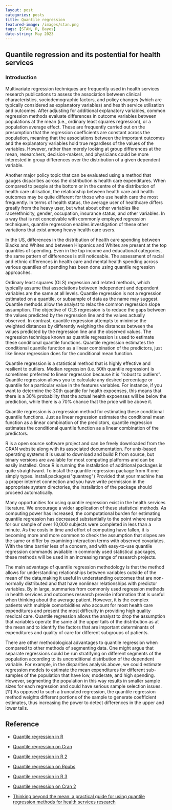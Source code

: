 ```yaml
---
layout: post
categories: posts
title: Quantile regression
featured-image: /images/stan.png
tags: [STAN, R, Bayes]
date-string: May 2023
---
```

## Quantile regression and its postential for health services

### Introduction

Multivariate regression techniques are frequently used in health services research publications to assess the association between clinical characteristics, sociodemographic factors, and policy changes (which are typically considered as explanatory variables) and health service utilisation and outcomes. After adjusting for additional explanatory variables, common regression methods evaluate differences in outcome variables between populations at the mean (i.e., ordinary least squares regression), or a population average effect. These are frequently carried out on the presumption that the regression coefficients are constant across the population, meaning that the associations between the important outcomes and the explanatory variables hold true regardless of the values of the variables. However, rather than merely looking at group differences at the mean, researchers, decision-makers, and physicians could be more interested in group differences over the distribution of a given dependent variable.

Another major policy topic that can be evaluated using a method that gauges disparities across the distribution is health care expenditures. When compared to people at the bottom or in the centre of the distribution of health care utilisation, the relationship between health care and health outcomes may be quite different for those who use health care the most frequently.  In terms of health status, the average user of healthcare differs greatly from the heavy user, but what about other variables like race/ethnicity, gender, occupation, insurance status, and other variables. In a way that is not conceivable with commonly employed regression techniques, quantile regression enables investigation of these other variations that exist among heavy health care users.

In the US, differences in the distribution of health care spending between Blacks and Whites and between Hispanics and Whites are present at the top quantiles of spending. Even in the top income and educational categories, the same pattern of differences is still noticeable. The assessment of racial and ethnic differences in health care and mental health spending across various quantiles of spending has been done using quantile regression approaches. 

Ordinary least squares (OLS) regression and related methods, which typically assume that associations between independent and dependent variables are the same at all levels. Quantile regression is not a regression estimated on a quantile, or subsample of data as the name may suggest. Quantile methods allow the analyst to relax the common regression slope assumption. The objective of OLS regression is to reduce the gaps between the values predicted by the regression line and the values actually observed. In contrast, quantile regression attempts to minimise the weighted distances by differently weighing the distances between the values predicted by the regression line and the observed values. The regression technique known as quantile regression is used to estimate these conditional quantile functions. Quantile regression estimates the conditional quantile function as a linear combination of the predictors, just like linear regression does for the conditional mean function.

Quantile regression is a statistical method that is highly effective and resilient to outliers. Median regression (i.e. 50th quantile regression) is sometimes preferred to linear regression because it is “robust to outliers”. Quantile regression allows you to calculate any desired percentage or quantile for a particular value in the features variables. For instance, if you want to determine the 30th quantile for health expoenses, this means that there is a 30% probability that the actual health expoenses will be below the prediction, while there is a 70% chance that the price will be above it.








Quantile regression is a regression method for estimating these conditional quantile functions. Just as linear regression estimates the conditional mean function as a linear combination of the predictors, quantile regression estimates the conditional quantile function as a linear combination of the predictors.


R is a open source software project and can be freely downloaded from the CRAN website along with its associated documentation. For unix-based operating systems it is usual to download and build R from source, but binary versions are available for most computing platforms and can be easily installed. Once R is running the installation of additional packages is quite straightward. To install the quantile regression package from R one simply types. install.packages("quantreg") Provided that your machine has a proper internet connection and you have write permission in the appropriate system directories, the installation of the package should proceed automatically. 



Many opportunities for using quantile regression exist in the health services literature. We encourage a wider application of these statistical methods. As computing power has increased, the computational burden for estimating quantile regression has decreased substantially to the point where results for our sample of over 10,000 subjects were completed in less than a minute. As the costs in time and effort of computing have fallen, it is becoming more and more common to check the assumption that slopes are the same or differ by examining interaction terms with observed covariates. With the time barrier less of a concern, and with easy-to-use quantile regression commands available in commonly used statistical packages, these methods will be used in an increasing range of research projects.

The main advantage of quantile regression methodology is that the method allows for understanding relationships between variables outside of the mean of the data,making it useful in understanding outcomes that are non-normally distributed and that have nonlinear relationships with predictor variables. By in large, summaries from commonly used regression methods in health services and outcomes research provide information that is useful when thinking about the average patient. However, it is the complex patients with multiple comorbidities who account for most health care expenditures and present the most difficulty in providing high quality medical care. Quantile regression allows the analyst to drop the assumption that variables operate the same at the upper tails of the distribution as at the mean and to identify the factors that are important determinants of expenditures and quality of care for different subgroups of patients.

There are other methodological advantages to quantile regression when compared to other methods of segmenting data. One might argue that separate regressions could be run stratifying on different segments of the population according to its unconditional distribution of the dependent variable. For example, in the disparities analysis above, we could estimate regression models to estimate the mean expenditures for different sub-samples of the population that have low, moderate, and high spending. However, segmenting the population in this way results in smaller sample sizes for each regression and could have serious sample selection issues.[11] As opposed to such a truncated regression, the quantile regression method weights different portions of the sample to generate coefficient estimates, thus increasing the power to detect differences in the upper and lower tails.

## Reference

+ [Quantile regression in R](https://www.statology.org/quantile-regression-in-r/)

+ [Quantile regression on Cran](https://cran.r-project.org/web/packages/quantreg/vignettes/rq.pdf)

+ [Quantile regression in R 2](https://www.r-bloggers.com/2019/01/quantile-regression-in-r-2/)

+ [Quantile regression on Rpubs](https://rpubs.com/ibn_abdullah/rquantile)

+ [Quantile regression in R 3](https://www.geeksforgeeks.org/quantile-regression-in-r-programming/)

+ [Quantile regression on Cran 2](https://search.r-project.org/CRAN/refmans/lqr/html/loglqr.html)

+ [Thinking beyond the mean: a practical guide for using quantile regression methods for health services research](https://www.ncbi.nlm.nih.gov/pmc/articles/PMC4054530/)
